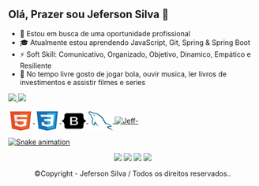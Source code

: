 ## Olá, Prazer sou Jeferson Silva 👋

- 👔 Estou em busca de uma oportunidade profissional
- 🎓 Atualmente estou aprendendo JavaScript, Git, Spring & Spring Boot
- ⚡ Soft Skill: Comunicativo, Organizado, Objetivo, Dinamico, Empático e Resiliente
- 🌱 No tempo livre gosto de jogar bola, ouvir musica, ler livros de investimentos e assistir filmes e series

<div>
  <a href="https://github.com/Jefinn">
  <img height="160em"  src="https://github-readme-stats.vercel.app/api?username=jefinn&show_icons=true&theme=github_dark&include_all_commits=true&count_private=true_"/>
  <img height="160em"  src="https://github-readme-stats.vercel.app/api/top-langs/?username=jefinn&layout=compact&langs_count=7&theme=github_dark"/>
</div>
  
  <div style="display: inline_block"><br>
  <img align="center" alt="Jeff-HTML" height="40" width="50" src="https://raw.githubusercontent.com/devicons/devicon/master/icons/html5/html5-original.svg">
  <img align="center" alt="Jeff-CSS" height="40" width="50" src="https://raw.githubusercontent.com/devicons/devicon/master/icons/css3/css3-original.svg">
  <img align="center" alt="Jeff-Bootstrap" height="40" width="50" src="https://raw.githubusercontent.com/devicons/devicon/master/icons/bootstrap/bootstrap-plain.svg">
  <img align="center" alt="Jeff-MySql" height="40" width="50" src="https://raw.githubusercontent.com/devicons/devicon/master/icons/mysql/mysql-original.svg">
  <img align="center" alt="Jeff-"Git" height="40" width="50" src=https://github.com/Jefinn/devicon/blob/master/icons/git/git-original.svg>
<div> 

  ![Snake animation](https://github.com/Jefinn/Jefinn/blob/output/github-contribution-grid-snake.svg)
  
  <p align=center>
   <a href="https://www.linkedin.com/in/jeferson-ssilva/" target="_blank"><img src="https://img.shields.io/badge/-LinkedIn-%230077B5?style=for-the-badge&logo=linkedin&logoColor=white" target="_blank"></a>
   <a href="https://www.facebook.com/jefersonsantossilval/" target="_blank"><img src="https://img.shields.io/badge/Facebook-%231877F2.svg?style=for-the-badge&logo=Facebook&logoColor=white" target="_blank"></a> 
  <a href="https://www.instagram.com/jeffsilvas_/" target="_blank"><img src="https://img.shields.io/badge/-Instagram-%23E4405F?style=for-the-badge&logo=instagram&logoColor=white" target="_blank"></a>
  <a href = "mailto:jefersonsantossilva010@gmail.com"><img src="https://img.shields.io/badge/-Gmail-%23333?style=for-the-badge&logo=gmail&logoColor=white" target="_blank"></a>
  </p>
  <p align=center>©Copyright - Jeferson Silva / Todos os direitos reservados..</p>

 
